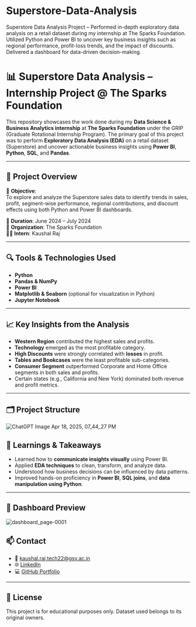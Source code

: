 # Superstore-Data-Analysis
Superstore Data Analysis Project – Performed in-depth exploratory data analysis on a retail dataset during my internship at The Sparks Foundation. Utilized Python and Power BI to uncover key business insights such as regional performance, profit-loss trends, and the impact of discounts. Delivered a dashboard for data-driven decision-making.

# 📊 Superstore Data Analysis – Internship Project @ The Sparks Foundation

This repository showcases the work done during my **Data Science & Business Analytics internship** at **The Sparks Foundation** under the GRIP (Graduate Rotational Internship Program). The primary goal of this project was to perform **Exploratory Data Analysis (EDA)** on a retail dataset (Superstore) and uncover actionable business insights using **Power BI**, **Python**, **SQL**, and **Pandas**.

---

## 🚀 Project Overview

🧠 **Objective**:  
To explore and analyze the Superstore sales data to identify trends in sales, profit, segment-wise performance, regional contributions, and discount effects using both Python and Power BI dashboards.

📅 **Duration**: June 2024 – July 2024  
🏢 **Organization**: The Sparks Foundation  
🧑‍💻 **Intern**: Kaushal Raj

---

## 🔍 Tools & Technologies Used

- **Python**
- **Pandas & NumPy**
- **Power BI**
- **Matplotlib & Seaborn** (optional for visualization in Python)
- **Jupyter Notebook**

---

## 📈 Key Insights from the Analysis

- **Western Region** contributed the highest sales and profits.
- **Technology** emerged as the most profitable category.
- **High Discounts** were strongly correlated with **losses** in profit.
- **Tables and Bookcases** were the least profitable sub-categories.
- **Consumer Segment** outperformed Corporate and Home Office segments in both sales and profits.
- Certain states (e.g., California and New York) dominated both revenue and profit metrics.

---

## 🗂️ Project Structure


![ChatGPT Image Apr 18, 2025, 07_44_27 PM](https://github.com/user-attachments/assets/5e61a457-4429-4278-b56f-ce4db1852d1c)





## 🧠 Learnings & Takeaways

- Learned how to **communicate insights visually** using Power BI.
- Applied **EDA techniques** to clean, transform, and analyze data.
- Understood how business decisions can be influenced by data patterns.
- Improved hands-on proficiency in **Power BI**, **SQL joins**, and **data manipulation using Python**.

---

## 📸 Dashboard Preview
![dashboard_page-0001](https://github.com/user-attachments/assets/d6a4a700-dfdb-40d2-97c5-aa3bd2333f53)


## 📫 Contact

- 📧 kaushal.raj.tech22@gsv.ac.in  
- 🌐 [LinkedIn](https://linkedin.com/in/kaushal-raj21)  
- 💻 [GitHub Portfolio](https://github.com/Kaushalraj27)

---

## 📜 License

This project is for educational purposes only. Dataset used belongs to its original owners.


